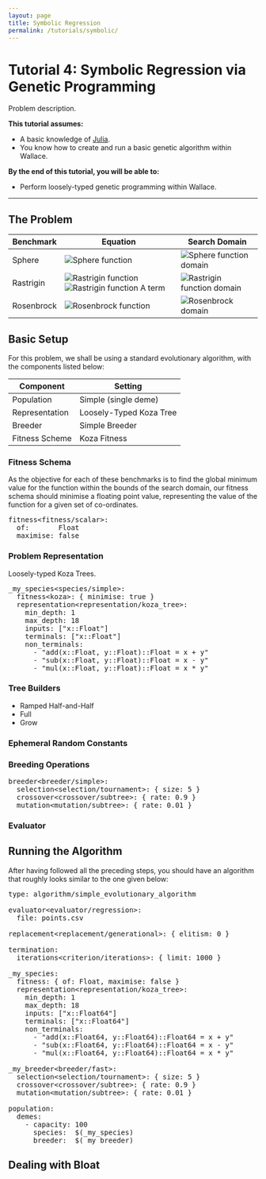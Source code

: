 ```yaml
---
layout: page
title: Symbolic Regression
permalink: /tutorials/symbolic/
---
```


# Tutorial 4: Symbolic Regression via Genetic Programming

Problem description.

**This tutorial assumes:**

* A basic knowledge of [Julia](http://julialang.org/).
* You know how to create and run a basic genetic algorithm within Wallace.

**By the end of this tutorial, you will be able to:**

* Perform loosely-typed genetic programming within Wallace.

--------------------------------------------------------------------------------

## The Problem

Benchmark | Equation | Search Domain  
--------- | -------- | -------------
Sphere | ![Sphere function](https://upload.wikimedia.org/math/0/7/7/0770a5cfa1d5ad1f6c403315cca90493.png) | ![Sphere function domain](https://upload.wikimedia.org/math/6/e/d/6edd4ad0bea50fa9b2f0dbacd62fa911.png)
Rastrigin | ![Rastrigin function](https://upload.wikimedia.org/math/5/8/3/5831f65c6b1d64c2cf83d8eac84e1c3c.png) ![Rastrigin function A term](https://upload.wikimedia.org/math/d/9/7/d97446f1d0af787d9932516e0f4179e9.png) | ![Rastrigin function domain](https://upload.wikimedia.org/math/8/9/f/89f8f3dc16012a185e5a31ec62c919e5.png)
Rosenbrock | ![Rosenbrock function](https://upload.wikimedia.org/math/8/c/e/8ce1d6b5e80401a6df5e97bb984bb9b7.png) | ![Rosenbrock domain](https://upload.wikimedia.org/math/6/e/d/6edd4ad0bea50fa9b2f0dbacd62fa911.png)

## Basic Setup
For this problem, we shall be using a standard evolutionary algorithm, with the
components listed below:

| Component           | Setting                                           |
| ------------------- | ------------------------------------------------- |
| Population          | Simple (single deme)                              |
| Representation      | Loosely-Typed Koza Tree                           |
| Breeder             | Simple Breeder                                    |
| Fitness Scheme      | Koza Fitness                                      |

### Fitness Schema

As the objective for each of these benchmarks is to find the global minimum
value for the function within the bounds of the search domain, our fitness
schema should minimise a floating point value, representing the value of the
function for a given set of co-ordinates.

<pre class="wallace">
fitness&lt;fitness/scalar&gt;:
  of:       Float
  maximise: false
</pre>

### Problem Representation

Loosely-typed Koza Trees.

<pre class="wallace">
_my_species&lt;species/simple&gt;:
  fitness&lt;koza&gt;: { minimise: true }
  representation&lt;representation/koza_tree&gt;:
    min_depth: 1
    max_depth: 18
    inputs: ["x::Float"]
    terminals: ["x::Float"]
    non_terminals:
      - "add(x::Float, y::Float)::Float = x + y"
      - "sub(x::Float, y::Float)::Float = x - y"
      - "mul(x::Float, y::Float)::Float = x * y"
</pre>

### Tree Builders

* Ramped Half-and-Half
* Full
* Grow

### Ephemeral Random Constants

### Breeding Operations

<pre class="wallace">
breeder&lt;breeder/simple&gt;:
  selection&lt;selection/tournament&gt;: { size: 5 }
  crossover&lt;crossover/subtree&gt;: { rate: 0.9 }
  mutation&lt;mutation/subtree&gt;: { rate: 0.01 }
</pre>

### Evaluator

## Running the Algorithm

After having followed all the preceding steps, you should have an algorithm
that roughly looks similar to the one given below:

<pre class="wallace">
type: algorithm/simple_evolutionary_algorithm

evaluator&lt;evaluator/regression&gt;:
  file: points.csv

replacement&lt;replacement/generational&gt;: { elitism: 0 }

termination:
  iterations&lt;criterion/iterations&gt;: { limit: 1000 }

_my_species<species/simple>:
  fitness<fitness/simple>: { of: Float, maximise: false }
  representation&lt;representation/koza_tree&gt;:
    min_depth: 1
    max_depth: 18
    inputs: ["x::Float64"]
    terminals: ["x::Float64"]
    non_terminals:
      - "add(x::Float64, y::Float64)::Float64 = x + y"
      - "sub(x::Float64, y::Float64)::Float64 = x - y"
      - "mul(x::Float64, y::Float64)::Float64 = x * y"
  
_my_breeder&lt;breeder/fast&gt;:
  selection&lt;selection/tournament&gt;: { size: 5 }
  crossover&lt;crossover/subtree&gt;: { rate: 0.9 }
  mutation&lt;mutation/subtree&gt;: { rate: 0.01 }

population:
  demes:
    - capacity: 100
      species:  $(_my_species)
      breeder:  $(_my_breeder)
</pre>

## Dealing with Bloat
